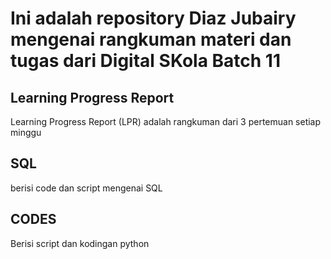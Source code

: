 # Ini adalah repository Diaz Jubairy mengenai rangkuman materi dan tugas dari Digital SKola Batch 11

## Learning Progress Report
Learning Progress Report (LPR) adalah rangkuman dari 3 pertemuan setiap minggu

## SQL
berisi code dan script mengenai SQL

## CODES
Berisi script dan kodingan python
